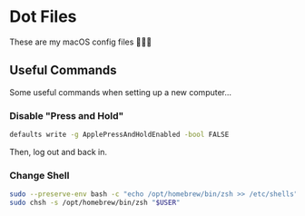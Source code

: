 # Dot Files

These are my macOS config files 🤷🏻‍♂️

## Useful Commands

Some useful commands when setting up a new computer...

### Disable "Press and Hold"

```sh
defaults write -g ApplePressAndHoldEnabled -bool FALSE
```

Then, log out and back in.

### Change Shell

```sh
sudo --preserve-env bash -c "echo /opt/homebrew/bin/zsh >> /etc/shells"
sudo chsh -s /opt/homebrew/bin/zsh "$USER"
```

